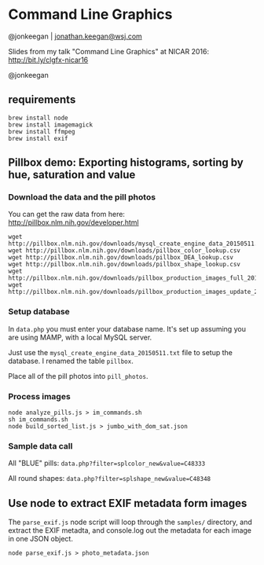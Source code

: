 # Command Line Graphics
@jonkeegan | jonathan.keegan@wsj.com

Slides from my talk "Command Line Graphics" at NICAR 2016:
http://bit.ly/clgfx-nicar16

@jonkeegan

## requirements
```
brew install node
brew install imagemagick
brew install ffmpeg
brew install exif
```
## Pillbox demo: Exporting histograms, sorting by hue, saturation and value

### Download the data and the pill photos
You can get the raw data from here: http://pillbox.nlm.nih.gov/developer.html

```
wget http://pillbox.nlm.nih.gov/downloads/mysql_create_engine_data_20150511.txt
wget http://pillbox.nlm.nih.gov/downloads/pillbox_color_lookup.csv
wget http://pillbox.nlm.nih.gov/downloads/pillbox_DEA_lookup.csv
wget http://pillbox.nlm.nih.gov/downloads/pillbox_shape_lookup.csv
wget http://pillbox.nlm.nih.gov/downloads/pillbox_production_images_full_20140224.zip
wget http://pillbox.nlm.nih.gov/downloads/pillbox_production_images_update_20150511.zip
```
### Setup database
In `data.php` you must enter your database name. It's set up assuming you are using MAMP, with a local MySQL server.

Just use the `mysql_create_engine_data_20150511.txt` file to setup the database.  I renamed the table `pillbox`.

Place all of the pill photos into `pill_photos`.

### Process images
```
node analyze_pills.js > im_commands.sh
sh im_commands.sh
node build_sorted_list.js > jumbo_with_dom_sat.json
```

### Sample data call
All "BLUE" pills:
`data.php?filter=splcolor_new&value=C48333`

All round shapes:
`data.php?filter=splshape_new&value=C48348`

## Use node to extract EXIF metadata form images
The `parse_exif.js` node script will loop through the `samples/` directory, and extract the EXIF metadta, and console.log out the metadata for each image in one JSON object.

`node parse_exif.js > photo_metadata.json`

